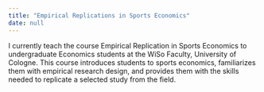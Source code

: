 ```yaml
---
title: "Empirical Replications in Sports Economics"
date: null
---
```


I currently teach the course Empirical Replication in Sports Economics to undergraduate Economics students at the WiSo Faculty, University of Cologne. This course introduces students to sports economics, familiarizes them with empirical research design, and provides them with the skills needed to replicate a selected study from the field.
